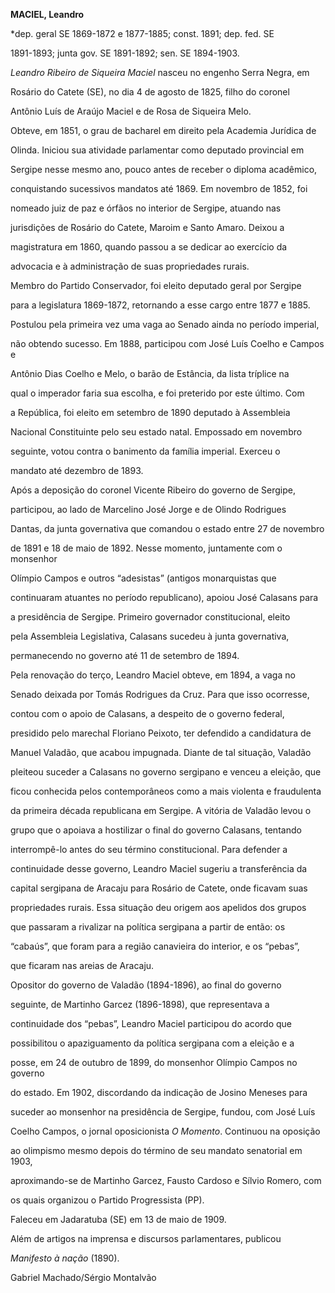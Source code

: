 **MACIEL, Leandro**



\*dep. geral SE 1869-1872 e 1877-1885; const. 1891; dep. fed. SE

1891-1893; junta gov. SE 1891-1892; sen. SE 1894-1903.



*Leandro Ribeiro de Siqueira Maciel* nasceu no engenho Serra Negra, em

Rosário do Catete (SE), no dia 4 de agosto de 1825, filho do coronel

Antônio Luís de Araújo Maciel e de Rosa de Siqueira Melo.



Obteve, em 1851, o grau de bacharel em direito pela Academia Jurídica de

Olinda. Iniciou sua atividade parlamentar como deputado provincial em

Sergipe nesse mesmo ano, pouco antes de receber o diploma acadêmico,

conquistando sucessivos mandatos até 1869. Em novembro de 1852, foi

nomeado juiz de paz e órfãos no interior de Sergipe, atuando nas

jurisdições de Rosário do Catete, Maroim e Santo Amaro. Deixou a

magistratura em 1860, quando passou a se dedicar ao exercício da

advocacia e à administração de suas propriedades rurais.



Membro do Partido Conservador, foi eleito deputado geral por Sergipe

para a legislatura 1869-1872, retornando a esse cargo entre 1877 e 1885.

Postulou pela primeira vez uma vaga ao Senado ainda no período imperial,

não obtendo sucesso. Em 1888, participou com José Luís Coelho e Campos e

Antônio Dias Coelho e Melo, o barão de Estância, da lista tríplice na

qual o imperador faria sua escolha, e foi preterido por este último. Com

a República, foi eleito em setembro de 1890 deputado à Assembleia

Nacional Constituinte pelo seu estado natal. Empossado em novembro

seguinte, votou contra o banimento da família imperial. Exerceu o

mandato até dezembro de 1893.



Após a deposição do coronel Vicente Ribeiro do governo de Sergipe,

participou, ao lado de Marcelino José Jorge e de Olindo Rodrigues

Dantas, da junta governativa que comandou o estado entre 27 de novembro

de 1891 e 18 de maio de 1892. Nesse momento, juntamente com o monsenhor

Olímpio Campos e outros “adesistas” (antigos monarquistas que

continuaram atuantes no período republicano), apoiou José Calasans para

a presidência de Sergipe. Primeiro governador constitucional, eleito

pela Assembleia Legislativa, Calasans sucedeu à junta governativa,

permanecendo no governo até 11 de setembro de 1894.



Pela renovação do terço, Leandro Maciel obteve, em 1894, a vaga no

Senado deixada por Tomás Rodrigues da Cruz. Para que isso ocorresse,

contou com o apoio de Calasans, a despeito de o governo federal,

presidido pelo marechal Floriano Peixoto, ter defendido a candidatura de

Manuel Valadão, que acabou impugnada. Diante de tal situação, Valadão

pleiteou suceder a Calasans no governo sergipano e venceu a eleição, que

ficou conhecida pelos contemporâneos como a mais violenta e fraudulenta

da primeira década republicana em Sergipe. A vitória de Valadão levou o

grupo que o apoiava a hostilizar o final do governo Calasans, tentando

interrompê-lo antes do seu término constitucional. Para defender a

continuidade desse governo, Leandro Maciel sugeriu a transferência da

capital sergipana de Aracaju para Rosário de Catete, onde ficavam suas

propriedades rurais. Essa situação deu origem aos apelidos dos grupos

que passaram a rivalizar na política sergipana a partir de então: os

“cabaús”, que foram para a região canavieira do interior, e os “pebas”,

que ficaram nas areias de Aracaju.



Opositor do governo de Valadão (1894-1896), ao final do governo

seguinte, de Martinho Garcez (1896-1898), que representava a

continuidade dos “pebas”, Leandro Maciel participou do acordo que

possibilitou o apaziguamento da política sergipana com a eleição e a

posse, em 24 de outubro de 1899, do monsenhor Olímpio Campos no governo

do estado. Em 1902, discordando da indicação de Josino Meneses para

suceder ao monsenhor na presidência de Sergipe, fundou, com José Luís

Coelho Campos, o jornal oposicionista *O Momento*. Continuou na oposição

ao olimpismo mesmo depois do término de seu mandato senatorial em 1903,

aproximando-se de Martinho Garcez, Fausto Cardoso e Sílvio Romero, com

os quais organizou o Partido Progressista (PP).



Faleceu em Jadaratuba (SE) em 13 de maio de 1909.



Além de artigos na imprensa e discursos parlamentares, publicou

*Manifesto à nação* (1890).



Gabriel Machado/Sérgio Montalvão



